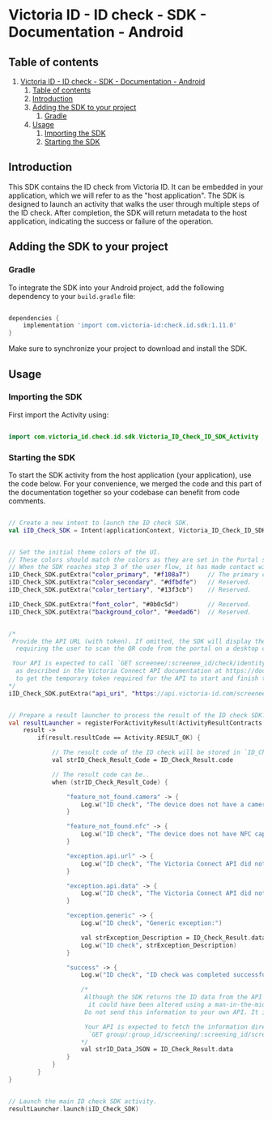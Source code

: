 # Victoria ID - ID check - SDK - Documentation - Android

## Table of contents

1. [Victoria ID - ID check - SDK - Documentation - Android](#victoria-id---id-check---sdk---documentation---android)
   1. [Table of contents](#table-of-contents)
   2. [Introduction](#introduction)
   3. [Adding the SDK to your project](#adding-the-sdk-to-your-project)
      1. [Gradle](#gradle)
   4. [Usage](#usage)
      1. [Importing the SDK](#importing-the-sdk)
      2. [Starting the SDK](#starting-the-sdk)


## Introduction

This SDK contains the ID check from Victoria ID. It can be embedded in your application, which we will refer to as the "host application".
The SDK is designed to launch an activity that walks the user through multiple steps of the ID check. After completion, the SDK will return metadata to the host application, indicating the success or failure of the operation.


## Adding the SDK to your project

### Gradle

To integrate the SDK into your Android project, add the following dependency to your `build.gradle` file:

```gradle

dependencies {
    implementation 'import com.victoria-id:check.id.sdk:1.11.0'
}

```

Make sure to synchronize your project to download and install the SDK.


## Usage

### Importing the SDK

First import the Activity using:

```kotlin

import com.victoria_id.check.id.sdk.Victoria_ID_Check_ID_SDK_Activity

```


### Starting the SDK

To start the SDK activity from the host application (your application), use the code below.
For your convenience, we merged the code and this part of the documentation together so your codebase can benefit from code comments.

```kotlin

// Create a new intent to launch the ID check SDK.
val iID_Check_SDK = Intent(applicationContext, Victoria_ID_Check_ID_SDK_Activity::class.java)


// Set the initial theme colors of the UI.
// These colors should match the colors as they are set in the Portal settings of the screening portal.
// When the SDK reaches step 3 of the user flow, it has made contact with the portal and fetched updated colors.
iID_Check_SDK.putExtra("color_primary", "#f108a7")     // The primary color used for call-to-action elements.
iID_Check_SDK.putExtra("color_secondary", "#dfbdfe")   // Reserved.
iID_Check_SDK.putExtra("color_tertiary", "#13f3cb")    // Reserved.

iID_Check_SDK.putExtra("font_color", "#0b0c5d")        // Reserved.
iID_Check_SDK.putExtra("background_color", "#eedad6")  // Reserved.


/*
 Provide the API URL (with token). If omitted, the SDK will display the QR code scanner step,
  requiring the user to scan the QR code from the portal on a desktop computer.

 Your API is expected to call `GET screenee/:screenee_id/check/identity/travel_document/text_chip_certificate/token/`
  as described in the Victoria Connect API documentation at https://doc.api.victoria-id.com/#1f481ddb-3547-4c17-8ec4-e47dfd47fb71
  to get the temporary token required for the API to start and finish the process.
*/
iID_Check_SDK.putExtra("api_uri", "https://api.victoria-id.com/screenee/:screenee_id/check/identity/travel_document/text_chip_certificate/?domain=example.victoria-id.com&token=<token>")


// Prepare a result launcher to process the result of the ID check SDK.
val resultLauncher = registerForActivityResult(ActivityResultContracts.StartActivityForResult()) {
    result ->
        if(result.resultCode == Activity.RESULT_OK) {

            // The result code of the ID check will be stored in `ID_Check_Result.code`.
            val strID_Check_Result_Code = ID_Check_Result.code

            // The result code can be..
            when (strID_Check_Result_Code) {

                "feature_not_found.camera" -> {
                    Log.w("ID check", "The device does not have a camera needed to scan a QR code and/or ID document.")
                }

                "feature_not_found.nfc" -> {
                    Log.w("ID check", "The device does not have NFC capability.")
                }

                "exception.api.url" -> {
                    Log.w("ID check", "The Victoria Connect API did not accept the API URL to be able to start the process.")
                }

                "exception.api.data" -> {
                    Log.w("ID check", "The Victoria Connect API did not accept the data payload to finish the process.")
                }

                "exception.generic" -> {
                    Log.w("ID check", "Generic exception:")

                    val strException_Description = ID_Check_Result.data
                    Log.w("ID check", strException_Description)
                }

                "success" -> {
                    Log.w("ID check", "ID check was completed successfully.")

                    /*
                     Although the SDK returns the ID data from the API call for your convenience,
                      it could have been altered using a man-in-the-middle attack.
                     Do not send this information to your own API. It is not authoritative.

                     Your API is expected to fetch the information directly from the Victoria Connect API using call
                      `GET group/:group_id/screening/:screening_id/screenee/:screenee_id/`.
                    */
                    val strID_Data_JSON = ID_Check_Result.data
                }
            }
        }
}


// Launch the main ID check SDK activity.
resultLauncher.launch(iID_Check_SDK)

```
